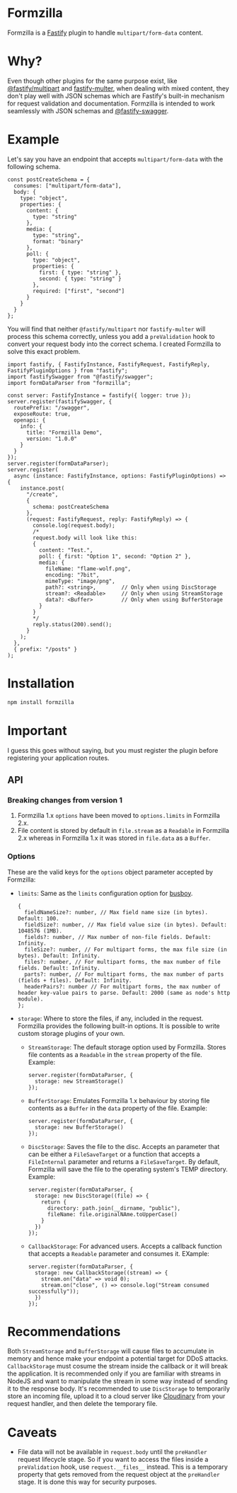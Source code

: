 # Formzilla

Formzilla is a [Fastify](http://fastify.io/) plugin to handle `multipart/form-data` content.

# Why?

Even though other plugins for the same purpose exist, like [@fastify/multipart][1] and [fastify-multer][2], when dealing with mixed content, they don't play well with JSON schemas which are Fastify's built-in mechanism for request validation and documentation. Formzilla is intended to work seamlessly with JSON schemas and [@fastify-swagger][3].


# Example

Let's say you have an endpoint that accepts `multipart/form-data` with the following schema.

```tsx
const postCreateSchema = {
  consumes: ["multipart/form-data"],
  body: {
    type: "object",
    properties: {
      content: {
        type: "string"
      },
      media: {
        type: "string",
        format: "binary"
      },
      poll: {
        type: "object",
        properties: {
          first: { type: "string" },
          second: { type: "string" }
        },
        required: ["first", "second"]
      }
    }
  }
};
```

You will find that neither `@fastify/multipart` nor `fastify-multer` will process this schema correctly, unless you add a `preValidation` hook to convert your request body into the correct schema. I created Formzilla to solve this exact problem.

```tsx
import fastify, { FastifyInstance, FastifyRequest, FastifyReply, FastifyPluginOptions } from "fastify";
import fastifySwagger from "@fastify/swagger";
import formDataParser from "formzilla";

const server: FastifyInstance = fastify({ logger: true });
server.register(fastifySwagger, {
  routePrefix: "/swagger",
  exposeRoute: true,
  openapi: {
    info: {
      title: "Formzilla Demo",
      version: "1.0.0"
    }
  }
});
server.register(formDataParser);
server.register(
  async (instance: FastifyInstance, options: FastifyPluginOptions) => {
    instance.post(
      "/create",
      {
        schema: postCreateSchema
      },
      (request: FastifyRequest, reply: FastifyReply) => {
        console.log(request.body);
        /*
        request.body will look like this:
        {
          content: "Test.",
          poll: { first: "Option 1", second: "Option 2" },
          media: {
            fileName: "flame-wolf.png",
            encoding: "7bit",
            mimeType: "image/png",
			path?: <string>,		// Only when using DiscStorage
			stream?: <Readable>		// Only when using StreamStorage
            data?: <Buffer>			// Only when using BufferStorage
          }
        }
        */
        reply.status(200).send();
      }
    );
  },
  { prefix: "/posts" }
);
```

# Installation

```sh
npm install formzilla
```

# Important

I guess this goes without saying, but you must register the plugin before registering your application routes.

## API

### Breaking changes from version 1

1. Formzilla 1.x `options` have been moved to `options.limits` in Formzilla 2.x.
2. File content is stored by default in `file.stream` as a `Readable` in Formzilla 2.x whereas in Formzilla 1.x it was stored in `file.data` as a `Buffer`.

### Options

These are the valid keys for the `options` object parameter accepted by Formzilla:

- `limits`: Same as the `limits` configuration option for [busboy][4].

  ```tsx
  {
    fieldNameSize?: number, // Max field name size (in bytes). Default: 100.
    fieldSize?: number, // Max field value size (in bytes). Default: 1048576 (1MB).
    fields?: number, // Max number of non-file fields. Default: Infinity.
    fileSize?: number, // For multipart forms, the max file size (in bytes). Default: Infinity.
    files?: number, // For multipart forms, the max number of file fields. Default: Infinity.
    parts?: number, // For multipart forms, the max number of parts (fields + files). Default: Infinity.
    headerPairs?: number // For multipart forms, the max number of header key-value pairs to parse. Default: 2000 (same as node's http module).
  };
  ```

- `storage`: Where to store the files, if any, included in the request. Formzilla provides the following built-in options. It is possible to write custom storage plugins of your own.
  - `StreamStorage`: The default storage option used by Formzilla. Stores file contents as a `Readable` in the `stream` property of the file. Example:
    ```tsx
    server.register(formDataParser, {
      storage: new StreamStorage()
    });
    ```
  - `BufferStorage`: Emulates Formzilla 1.x behaviour by storing file contents as a `Buffer` in the `data` property of the file. Example:
    ```tsx
    server.register(formDataParser, {
      storage: new BufferStorage()
    });
    ```
  - `DiscStorage`: Saves the file to the disc. Accepts an parameter that can be either a `FileSaveTarget` or a function that accepts a `FileInternal` parameter and returns a `FileSaveTarget`. By default, Formzilla will save the file to the operating system's TEMP directory. Example:
    ```tsx
    server.register(formDataParser, {
      storage: new DiscStorage((file) => {
      	return {
          directory: path.join(__dirname, "public"),
          fileName: file.originalNAme.toUpperCase()
        }
      })
    });
    ```
  - `CallbackStorage`: For advanced users. Accepts a callback function that accepts a `Readable` parameter and consumes it. EXample:
    ```tsx
    server.register(formDataParser, {
      storage: new CallbackStorage((stream) => {
        stream.on("data" => void 0);
        stream.on("close", () => console.log("Stream consumed successfully"));
      })
    });
    ```
# Recommendations

Both `StreamStorage` and `BufferStorage` will cause files to accumulate in memory and hence make your endpoint a potential target for DDoS attacks. `CallbackStorage` must cosume the stream inside the callback or it will break the application. It is recommended only if you are familiar with streams in NodeJS and want to manipulate the stream in some way instead of sending it to the response body. It's recommended to use `DiscStorage` to temporarily store an incoming file, upload it to a cloud server like [Cloudinary][5] from your request handler, and then delete the temporary file.

# Caveats

- File data will not be available in `request.body` until the `preHandler` request lifecycle stage. So if you want to access the files inside a `preValidation` hook, use `request.__files__` instead. This is a temporary property that gets removed from the request object at the `preHandler` stage. It is done this way for security purposes.

[1]: https://github.com/fastify/fastify-multipart
[2]: https://github.com/fox1t/fastify-multer
[3]: https://github.com/fastify/fastify-swagger
[4]: https://github.com/mscdex/busboy
[5]: https://cloudinary.com